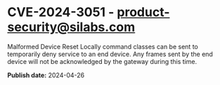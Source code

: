 # CVE-2024-3051 - product-security@silabs.com

Malformed Device Reset Locally command classes can be sent to temporarily deny service to an end device. Any frames sent by the end device will not be acknowledged by the gateway during this time. 

**Publish date:** 2024-04-26
